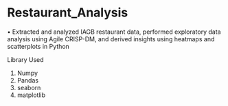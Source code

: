 # Restaurant_Analysis

•	Extracted and analyzed IAGB restaurant data, performed exploratory data analysis using Agile CRISP-DM, and derived insights using heatmaps and scatterplots in Python

Library Used
1. Numpy
2. Pandas
3. seaborn
4. matplotlib
